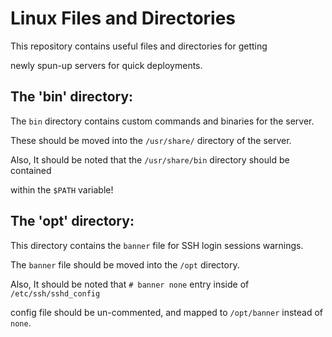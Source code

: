 # Linux Files and Directories

This repository contains useful files and directories for getting

newly spun-up servers for quick deployments.


## The 'bin' directory:
The `bin` directory contains custom commands and binaries for the server.

These should be moved into the `/usr/share/` directory of the server.

Also, It should be noted that the `/usr/share/bin` directory should be contained

within the `$PATH` variable!


## The 'opt' directory:
This directory contains the `banner` file for SSH login sessions warnings.

The `banner` file should be moved into the `/opt` directory.

Also, It should be noted that `# banner none` entry inside of `/etc/ssh/sshd_config`

config file should be un-commented, and mapped to `/opt/banner` instead of `none`.

